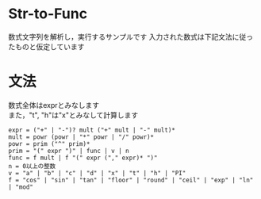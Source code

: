 # Str-to-Func
数式文字列を解析し，実行するサンプルです
入力された数式は下記文法に従ったものと仮定しています

# 文法
数式全体はexprとみなします<br>
また，"t", "h"は"x"とみなして計算します
```
expr = ("+" | "-")? mult ("+" mult | "-" mult)*
mult = powr (powr | "*" powr | "/" powr)*
powr = prim ("^" prim)*
prim = "(" expr ")" | func | v | n
func = f mult | f "(" expr ("," expr)* ")"
n = 0以上の整数
v = "a" | "b" | "c" | "d" | "x" | "t" | "h" | "PI"
f = "cos" | "sin" | "tan" | "floor" | "round" | "ceil" | "exp" | "ln" | "mod"
```
